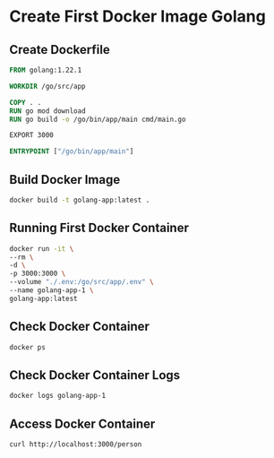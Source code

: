 # Create First Docker Image Golang

## Create Dockerfile

```Dockerfile
FROM golang:1.22.1

WORKDIR /go/src/app

COPY . .
RUN go mod download
RUN go build -o /go/bin/app/main cmd/main.go

EXPORT 3000

ENTRYPOINT ["/go/bin/app/main"]
```

## Build Docker Image

```bash
docker build -t golang-app:latest .
```

## Running First Docker Container

```bash
docker run -it \
--rm \
-d \
-p 3000:3000 \
--volume "./.env:/go/src/app/.env" \
--name golang-app-1 \
golang-app:latest
```

## Check Docker Container

```bash
docker ps
```

## Check Docker Container Logs

```bash
docker logs golang-app-1
```

## Access Docker Container

```bash
curl http://localhost:3000/person
```
